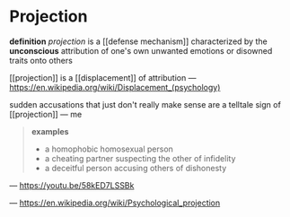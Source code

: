 # Projection

**definition** _projection_ is a [[defense mechanism]] characterized by the **unconscious** attribution of one's own unwanted emotions or disowned traits onto others

[[projection]] is a [[displacement]] of attribution &mdash; <https://en.wikipedia.org/wiki/Displacement_(psychology)>

sudden accusations that just don't really make sense are a telltale sign of [[projection]] &mdash; me

> **examples**
>
> - a homophobic homosexual person
> - a cheating partner suspecting the other of infidelity
> - a deceitful person accusing others of dishonesty

&mdash; <https://youtu.be/58kED7LSSBk>

&mdash; <https://en.wikipedia.org/wiki/Psychological_projection>
